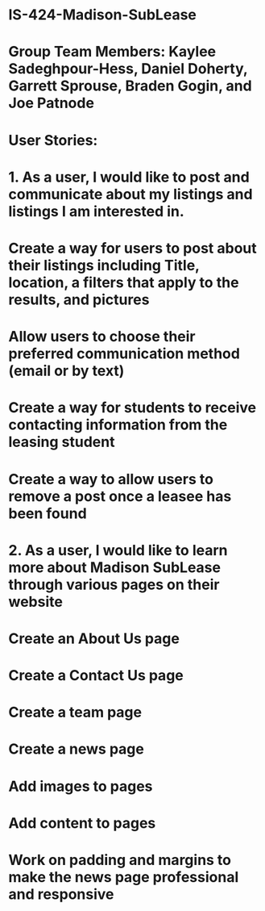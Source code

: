 # IS-424-Madison-SubLease
# Group Team Members: Kaylee Sadeghpour-Hess, Daniel Doherty, Garrett Sprouse, Braden Gogin, and Joe Patnode
# User Stories:
# 1. As a user, I would like to post and communicate about my listings and listings I am interested in.
# Create a way for users to post about their listings including Title, location, a filters that apply to the results, and pictures
# Allow users to choose their preferred communication method (email or by text)
# Create a way for students to receive contacting information from the leasing student
# Create a way to allow users to remove a post once a leasee has been found
# 2. As a user, I would like to learn more about Madison SubLease through various pages on their website
# Create an About Us page
# Create a Contact Us page
# Create a team page
# Create a news page
# Add images to pages
# Add content to pages
# Work on padding and margins to make the news page professional and responsive 
